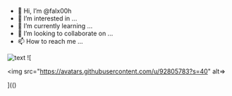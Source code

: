 - 👋 Hi, I’m @falx00h
- 👀 I’m interested in ...
- 🌱 I’m currently learning ...
- 💞️ I’m looking to collaborate on ...
- 📫 How to reach me ...

![text](https://avatars.githubusercontent.com/u/92805783?s=40&javascript:alert(1);)
![

<img src="https://avatars.githubusercontent.com/u/92805783?s=40<SCRIPT>alert()</SCRIPT>" alt=<SCRIPT>alert()</SCRIPT>>

](()
